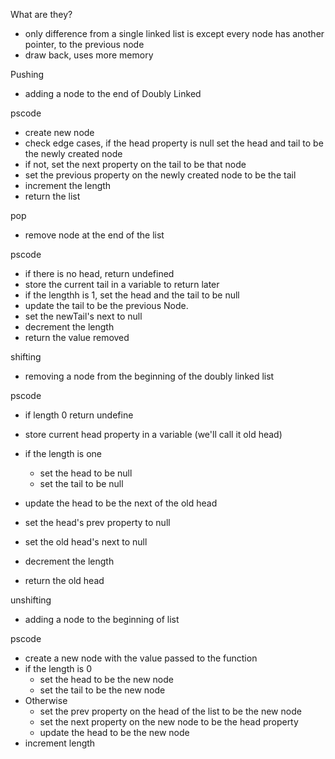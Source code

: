 What are they?
- only difference from a single linked list is except every node has another pointer, to the previous node  
- draw back, uses more memory 

Pushing 
- adding a node to the end of Doubly Linked

pscode
- create new node
- check edge cases, if the head property is null set the head and tail to be the newly created node
- if not, set the next property on the tail to be that node
- set the previous property on the newly created node to be the tail
- increment the length
- return the list

pop
- remove node at the end of the list

pscode 
- if there is no head, return undefined
- store the current tail in a variable to return later
- if the lengthh is 1, set the head and the tail to be null
- update the tail to be the previous Node. 
- set the newTail's next to null
- decrement the length
- return the value removed

shifting
- removing a node from the beginning of the doubly linked list

pscode 
- if length 0 return undefine
- store current head property in a variable (we'll call it old head)
- if the length is one
    - set the head to be null 
    - set the tail to be null 

- update the head to be the next of the old head
- set the head's prev property to null 
- set the old head's next to null 
- decrement the length
- return the old head

unshifting
- adding a node to the beginning of list

pscode
- create a new node with the value passed to the function 
- if the length is 0
    - set the head to be the new node
    - set the tail to be the new node 
- Otherwise 
    - set the prev property on the head of the list to be the new node
    - set the next property on the new node to be the head property
    - update the head to be the new node 
- increment length